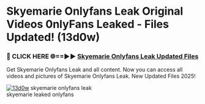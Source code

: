 # Skyemarie Onlyfans Leak Original Videos 0nlyFans Leaked - Files Updated! (13d0w)

<h3>🔴 CLICK HERE 🌐==►► <a href="https://tinyurl.com/x26r9saj" rel="nofollow">Skyemarie Onlyfans Leak Updated Files</a></h3>

Get Skyemarie Onlyfans Leak and all content. Now you can access all videos and pictures of Skyemarie Onlyfans Leak. New Updated Files 2025!

[![13d0w](https://i.imgur.com/LkgZPqh.gif)](https://tinyurl.com/x26r9saj)
skyemarie onlyfans leak<br>
skyemarie leaked onlyfans
